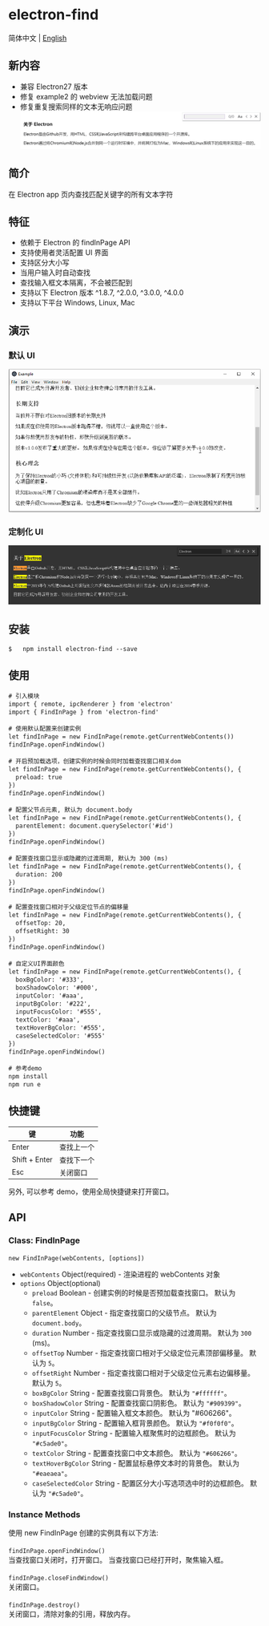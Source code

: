 # electron-find

简体中文 | [English](./README.md)

## 新内容

- 兼容 Electron27 版本
- 修复 example2 的 webview 无法加载问题
- 修复重复搜索同样的文本无响应问题
  ![sameText](./sameText.gif)

## 简介

在 Electron app 页内查找匹配关键字的所有文本字符

## 特征

- 依赖于 Electron 的 findInPage API
- 支持使用者灵活配置 UI 界面
- 支持区分大小写
- 当用户输入时自动查找
- 查找输入框文本隔离，不会被匹配到
- 支持以下 Electron 版本 ^1.8.7, ^2.0.0, ^3.0.0, ^4.0.0
- 支持以下平台 Windows, Linux, Mac

## 演示

### 默认 UI

![demo](./find.gif)

### 定制化 UI

![demo](./find2.png)

## 安装

```
$   npm install electron-find --save
```

## 使用

```
# 引入模块
import { remote, ipcRenderer } from 'electron'
import { FindInPage } from 'electron-find'

# 使用默认配置来创建实例
let findInPage = new FindInPage(remote.getCurrentWebContents())
findInPage.openFindWindow()

# 开启预加载选项，创建实例的时候会同时加载查找窗口相关dom
let findInPage = new FindInPage(remote.getCurrentWebContents(), {
  preload: true
})
findInPage.openFindWindow()

# 配置父节点元素, 默认为 document.body
let findInPage = new FindInPage(remote.getCurrentWebContents(), {
  parentElement: document.querySelector('#id')
})
findInPage.openFindWindow()

# 配置查找窗口显示或隐藏的过渡周期, 默认为 300 (ms)
let findInPage = new FindInPage(remote.getCurrentWebContents(), {
  duration: 200
})
findInPage.openFindWindow()

# 配置查找窗口相对于父级定位节点的偏移量
let findInPage = new FindInPage(remote.getCurrentWebContents(), {
  offsetTop: 20,
  offsetRight: 30
})
findInPage.openFindWindow()

# 自定义UI界面颜色
let findInPage = new FindInPage(remote.getCurrentWebContents(), {
  boxBgColor: '#333',
  boxShadowColor: '#000',
  inputColor: '#aaa',
  inputBgColor: '#222',
  inputFocusColor: '#555',
  textColor: '#aaa',
  textHoverBgColor: '#555',
  caseSelectedColor: '#555'
})
findInPage.openFindWindow()

# 参考demo
npm install
npm run e
```

## 快捷键

| 键            | 功能       |
| ------------- | ---------- |
| Enter         | 查找上一个 |
| Shift + Enter | 查找下一个 |
| Esc           | 关闭窗口   |

另外, 可以参考 demo，使用全局快捷键来打开窗口。

## API

### Class: FindInPage

`new FindInPage(webContents, [options])`

- `webContents` Object(required) - 渲染进程的 webContents 对象
- `options` Object(optional)
  - `preload` Boolean - 创建实例的时候是否预加载查找窗口。 默认为 `false`。
  - `parentElement` Object - 指定查找窗口的父级节点。 默认为 `document.body`。
  - `duration` Number - 指定查找窗口显示或隐藏的过渡周期。 默认为 `300` (ms)。
  - `offsetTop` Number - 指定查找窗口相对于父级定位元素顶部偏移量。 默认为 `5`。
  - `offsetRight` Number - 指定查找窗口相对于父级定位元素右边偏移量。 默认为 `5`。
  - `boxBgColor` String - 配置查找窗口背景色。 默认为 `"#ffffff"`。
  - `boxShadowColor` String - 配置查找窗口阴影色。 默认为 `"#909399"`。
  - `inputColor` String - 配置输入框文本颜色。 默认为 "#606266"。
  - `inputBgColor` String - 配置输入框背景颜色。 默认为 `"#f0f0f0"`。
  - `inputFocusColor` String - 配置输入框聚焦时的边框颜色。 默认为 `"#c5ade0"`。
  - `textColor` String - 配置查找窗口中文本颜色。 默认为 `"#606266"`。
  - `textHoverBgColor` String - 配置鼠标悬停文本时的背景色。 默认为 `"#eaeaea"`。
  - `caseSelectedColor` String - 配置区分大小写选项选中时的边框颜色。 默认为 `"#c5ade0"`。

### Instance Methods

使用 new FindInPage 创建的实例具有以下方法:  
 &nbsp;  
 `findInPage.openFindWindow()`  
 当查找窗口关闭时，打开窗口。 当查找窗口已经打开时，聚焦输入框。  
 &nbsp;  
 `findInPage.closeFindWindow()`  
 关闭窗口。  
 &nbsp;  
 `findInPage.destroy()`  
 关闭窗口，清除对象的引用，释放内存。
